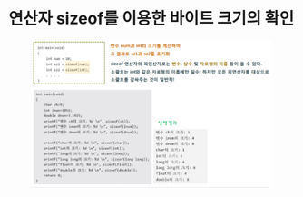# 연산자 sizeof를 이용한 바이트 크기의 확인

<figure><img src="../../../../.gitbook/assets/image (7).png" alt=""><figcaption></figcaption></figure>
